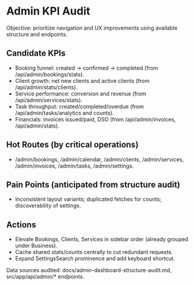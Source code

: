 # Admin KPI Audit

Objective: prioritize navigation and UX improvements using available structure and endpoints.

## Candidate KPIs
- Booking funnel: created → confirmed → completed (from /api/admin/bookings/stats).
- Client growth: net new clients and active clients (from /api/admin/stats/clients).
- Service performance: conversion and revenue (from /api/admin/services/stats).
- Task throughput: created/completed/overdue (from /api/admin/tasks/analytics and counts).
- Financials: invoices issued/paid, DSO (from /api/admin/invoices, /api/admin/stats).

## Hot Routes (by critical operations)
- /admin/bookings, /admin/calendar, /admin/clients, /admin/services, /admin/invoices, /admin/tasks, /admin/settings.

## Pain Points (anticipated from structure audit)
- Inconsistent layout variants; duplicated fetches for counts; discoverability of settings.

## Actions
- Elevate Bookings, Clients, Services in sidebar order (already grouped under Business).
- Cache shared stats/counts centrally to cut redundant requests.
- Expand SettingsSearch prominence and add keyboard shortcut.

Data sources audited: docs/admin-dashboard-structure-audit.md, src/app/api/admin/* endpoints.
